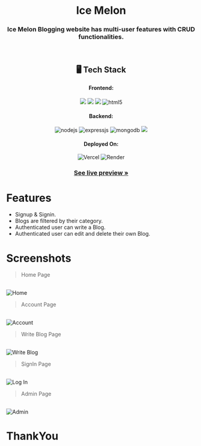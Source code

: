 <h1 align="center">Ice Melon</h1>

<h3 align="center">Ice Melon Blogging website has multi-user features with CRUD functionalities.</h3>

<br />


<h2 align="center">🖥️ Tech Stack</h2>


<h4 align="center">Frontend:</h4>

<p align="center">
   <img src="https://img.shields.io/badge/Next.js-black?style=for-the-badge&logo=next.js&logoColor=white" />
    <img src="https://img.shields.io/badge/typescript-%23007ACC.svg?style=for-the-badge&logo=typescript&logoColor=white" />
    <img src="https://img.shields.io/badge/chakra-%234ED1C5.svg?style=for-the-badge&logo=chakraui&logoColor=white" />
  <img src="https://img.shields.io/badge/HTML5-E34F26?style=for-the-badge&logo=html5&logoColor=white" alt="html5" />
</p>


<h4 align="center">Backend:</h4>

<p align="center">
  <img src="https://img.shields.io/badge/Node.js-339933?style=for-the-badge&logo=nodedotjs&logoColor=white" alt="nodejs" />
  <img src="https://img.shields.io/badge/Express.js-000000?style=for-the-badge&logo=express&logoColor=white" alt="expressjs" />
  <img src="https://img.shields.io/badge/MongoDB-4EA94B?style=for-the-badge&logo=mongodb&logoColor=white" alt="mongodb" />
<img src="https://img.shields.io/badge/JWT-black?style=for-the-badge&logo=JSON%20web%20tokens" />
</p>





<h4 align="center">Deployed On:</h4>

<p align="center">
 <img src="https://img.shields.io/badge/vercel-%23000000.svg?style=for-the-badge&logo=vercel&logoColor=white" alt="Vercel"/>
  <img src="https://img.shields.io/badge/Render-FE3B7.svg?style=for-the-badge&logo=render&logoColor=black" alt="Render"/>
</p>

<h3 align="center"><a href="https://ice-melon.vercel.app"><strong>See live preview »</strong></a></h3>

# Features
- Signup & Signin.
- Blogs are filtered by their category.
- Authenticated user can write a Blog.
- Authenticated user can edit and delete their own Blog.

# Screenshots
<blockquote>Home Page</blockquote>
<br>
<img src="https://i.ibb.co/TYqLBMf/ICEMELON.png" alt="Home"
    border="0" />

<br>

<blockquote>Account Page</blockquote>
<br>
<img src="https://i.ibb.co/tPKv1bZ/ICEMELON.png" alt="Account"
    border="0" />
<br>

<blockquote>Write Blog Page</blockquote>
<br>
<img src="https://i.ibb.co/wB7N6nf/IC.png" alt="Write Blog"
    border="0" />
<br>

<blockquote>SignIn Page</blockquote>
<br>
<img src="https://i.ibb.co/p3c1G88/ICEMELON.png" alt="Log In"
    border="0" />
<br>

<blockquote>Admin Page</blockquote>
<br>
<img src="https://i.ibb.co/Jj9DS57/admin-Ice-Melon.png" alt="Admin"
    border="0" />
<br>

# ThankYou
